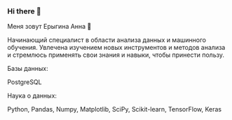 ### Hi there 👋


Меня зовут Ерыгина Анна 🙋

Начинающий специалист в области анализа данных и машинного обучения. 
Увлечена изучением новых инструментов и методов анализа и стремлюсь применять свои знания и навыки, чтобы принести пользу.

Базы данных:

PostgreSQL

Наука о данных:

Python, Pandas, Numpy, Matplotlib, SciPy, Scikit-learn, TensorFlow, Keras 

<!--
**aquaticya/aquaticya** is a ✨ _special_ ✨ repository because its `README.md` (this file) appears on your GitHub profile.

Here are some ideas to get you started:

- 🔭 I’m currently working on ...
- 🌱 I’m currently learning ...
- 👯 I’m looking to collaborate on ...
- 🤔 I’m looking for help with ...
- 💬 Ask me about ...
- 📫 How to reach me: ...
- 😄 Pronouns: ...
- ⚡ Fun fact: ...
-->
